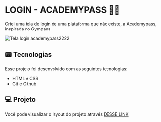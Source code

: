 # LOGIN - ACADEMYPASS 🏋️‍♀️
Criei uma tela de login de uma plataforma que não existe, a Academypass, inspirada no Gympass

![Tela login academypass2222](https://github.com/guiaugustoxy/academypass-login/assets/137638499/3b860aaa-0fbe-4227-9713-66745165b935)

## 📟 Tecnologias

Esse projeto foi desenvolvido com as seguintes tecnologias:

- HTML e CSS
- Git e Github

## 💻 Projeto

Você pode visualizar o layout do projeto através [DESSE LINK](https://guiaugustoxy.github.io/academypass-login/)
